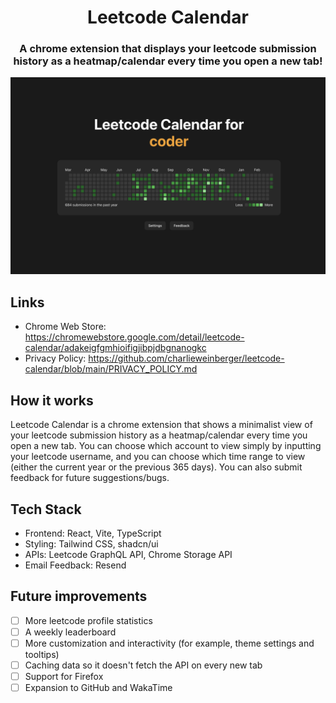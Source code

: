 <h1 align="center">Leetcode Calendar</h1>

<h3 align="center">A chrome extension that displays your leetcode submission history as a heatmap/calendar every time you open a new tab!</h3>

<img src="./public/screenshot.png" />

## Links

- Chrome Web Store: https://chromewebstore.google.com/detail/leetcode-calendar/adakeigfgmhioifigjibpjdbgnanogkc
- Privacy Policy: https://github.com/charlieweinberger/leetcode-calendar/blob/main/PRIVACY_POLICY.md

## How it works

Leetcode Calendar is a chrome extension that shows a minimalist view of your leetcode submission history as a heatmap/calendar every time you open a new tab. You can choose which account to view simply by inputting your leetcode username, and you can choose which time range to view (either the current year or the previous 365 days). You can also submit feedback for future suggestions/bugs.

## Tech Stack

- Frontend: React, Vite, TypeScript
- Styling: Tailwind CSS, shadcn/ui
- APIs: Leetcode GraphQL API, Chrome Storage API
- Email Feedback: Resend

## Future improvements

- [ ] More leetcode profile statistics
- [ ] A weekly leaderboard
- [ ] More customization and interactivity (for example, theme settings and tooltips)
- [ ] Caching data so it doesn't fetch the API on every new tab
- [ ] Support for Firefox
- [ ] Expansion to GitHub and WakaTime
